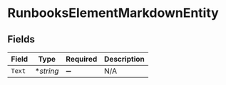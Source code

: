 # RunbooksElementMarkdownEntity


## Fields

| Field              | Type               | Required           | Description        |
| ------------------ | ------------------ | ------------------ | ------------------ |
| `Text`             | **string*          | :heavy_minus_sign: | N/A                |